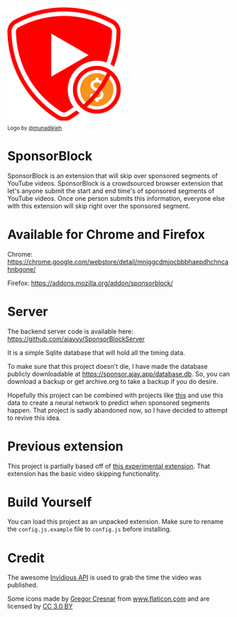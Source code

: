 ![Logo](icons/LogoSponsorBlocker256px.png)
<br/><sub>Logo by [@munadikieh](https://github.com/munadikieh)</sub>

# SponsorBlock

SponsorBlock is an extension that will skip over sponsored segments of YouTube videos. SponsorBlock is a crowdsourced browser extension that let's anyone submit the start and end time's of sponsored segments of YouTube videos. Once one person submits this information, everyone else with this extension will skip right over the sponsored segment.

# Available for Chrome and Firefox

Chrome: https://chrome.google.com/webstore/detail/mnjggcdmjocbbbhaepdhchncahnbgone/

Firefox: https://addons.mozilla.org/addon/sponsorblock/

# Server

The backend server code is available here: https://github.com/ajayyy/SponsorBlockServer

It is a simple Sqlite database that will hold all the timing data.

To make sure that this project doesn't die, I have made the database publicly downloadable at https://sponsor.ajay.app/database.db. So, you can download a backup or get archive.org to take a backup if you do desire.

Hopefully this project can be combined with projects like [this](https://github.com/Sponsoff/sponsorship_remover) and use this data to create a neural network to predict when sponsored segments happen. That project is sadly abandoned now, so I have decided to attempt to revive this idea.

# Previous extension

This project is partially based off of [this experimental extension](https://github.com/OfficialNoob/YTSponsorSkip). That extension has the basic video skipping functionality.

# Build Yourself

You can load this project as an unpacked extension. Make sure to rename the `config.js.example` file to `config.js` before installing.

# Credit

The awesome [Invidious API](https://github.com/omarroth/invidious/wiki/API) is used to grab the time the video was published.

Some icons made by <a href="https://www.flaticon.com/authors/gregor-cresnar" title="Gregor Cresnar">Gregor Cresnar</a> from <a href="https://www.flaticon.com/" title="Flaticon">www.flaticon.com</a> and are licensed by <a href="http://creativecommons.org/licenses/by/3.0/" title="Creative Commons BY 3.0" target="_blank">CC 3.0 BY</a>
